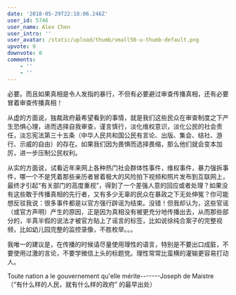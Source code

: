 ```yaml
---
date: '2018-05-29T22:18:06.246Z'
user_id: 5746
user_name: Alex Chen
user_intro: ''
user_avatar: /static/upload/thumb/small50-u-thumb-default.png
upvote: 9
downvote: 0
comments:
    - ''
    - ''
---
```


必要。而且如果真相是令人发指的暴行，不但有必要避过审查传播真相，还有必要冒着审查传播真相！

从虚的方面说，独裁政府最希望看到的事情，就是我们这些民众在审查制度之下产生恐惧心理，进而选择自我审查，谨言慎行，淡化维权意识，淡化公民的社会责任，淡忘宪法第三十五条（中华人民共和国公民有言论、出版、集会、结社、游行、示威的自由）的存在。如果我们因为畏惧而选择畏缩，那么他们就会变本加厉，进一步压制公民权利。

从实的方面说，试看近年来网上各种热门社会群体性事件，维权事件，暴力强拆事件，哪一个不是凭着那些亲历者冒着极大的风险拍下视频和照片发布到互联网上，最终才引起“有关部门的高度重视”，得到了一个差强人意的回应或者处理？如果没有这些敢于传播真相的先行者，又有多少无辜的民众在暴政之下无处伸冤？你可能想反驳我说：很多事件都是以官方强行辟谣为结束。没错！但我却认为，这些官谣（或官方声明）产生的原因，正是因为真相没有被更充分地传播出去，从而那些部分的，半真半假的说法才被官方贴上了谣言的标签，比如说徐纯合案子的完整视频，比如幼儿园完整的监控录像，不胜枚举。。。

我唯一的建议是，在传播的时候请尽量使用理性的语言，特别是不要出口成脏，不要使用过激的言论，不要学微信上头的标题党。理性常常比蛮横的灌输更容易打动人。

Toute nation a le gouvernement qu'elle mérite-------Joseph de Maistre （“有什么样的人民，就有什么样的政府” 的最早出处）
